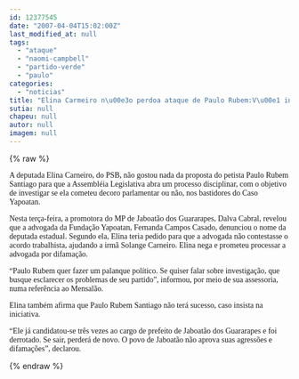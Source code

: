 ```yaml
---
id: 12377545
date: "2007-04-04T15:02:00Z"
last_modified_at: null
tags:
  - "ataque"
  - "naomi-campbell"
  - "partido-verde"
  - "paulo"
categories:
  - "noticias"
title: "Elina Carmeiro n\u00e3o perdoa ataque de Paulo Rubem:V\u00e1 investigar o seu partido, sugere."
sutia: null
chapeu: null
autor: null
imagem: null
---
```

{% raw %}
<p><P><FONT face=Verdana>A deputada Elina Carneiro, do PSB, não gostou nada da proposta do petista Paulo Rubem Santiago para que a Assembléia Legislativa abra um processo disciplinar, com o objetivo de investigar se ela cometeu decoro parlamentar ou não, nos bastidores do Caso Yapoatan.</FONT></P></p>
<p><P><FONT face=Verdana>Nesta terça-feira, a promotora do MP de Jaboatão dos Guararapes, Dalva Cabral, revelou que a advogada da Fundação Yapoatan, Fernanda Campos Casado, denunciou o nome da deputada estadual. Segundo ela, Elina teria pedido para que a advogada não contestasse o acordo trabalhista, ajudando a irmã Solange Carneiro. Elina nega e prometeu processar a advogada por difamação.</FONT></P></p>
<p><P><FONT face=Verdana>“Paulo Rubem quer fazer um palanque político. Se quiser falar sobre investigação, que busque esclarecer os problemas de seu partido”, informou, por meio de sua assessoria, numa referência ao Mensalão.</FONT></P></p>
<p><P><FONT face=Verdana>Elina também afirma que Paulo Rubem Santiago não terá sucesso, caso insista na iniciativa.</FONT></P></p>
<p><P><FONT face=Verdana>“Ele já candidatou-se três vezes ao cargo de prefeito de Jaboatão dos Guararapes e foi derrotado. Se sair, perderá de novo. O povo de Jaboatão não aprova suas agressões e difamações”, declarou.</FONT></P> </p>
{% endraw %}